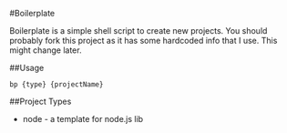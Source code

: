 #Boilerplate

Boilerplate is a simple shell script to create new projects. You should probably fork this project as it has some hardcoded info that I use.  This might change later.

##Usage

	bp {type} {projectName}

##Project Types
- node - a template for node.js lib
